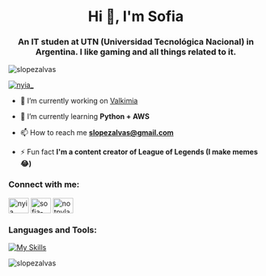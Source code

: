 <h1 align="center">Hi 👋, I'm Sofia</h1>
<h3 align="center">An IT studen at UTN (Universidad Tecnológica Nacional) in Argentina. I like gaming and all things related to it.</h3>

<p align="left"> <img src="https://komarev.com/ghpvc/?username=slopezalvas&label=Profile%20views&color=0e75b6&style=flat" alt="slopezalvas" /> </p>

<p align="left"> <a href="https://twitter.com/nyia_" target="blank"><img src="https://img.shields.io/twitter/follow/nyia_?logo=twitter&style=for-the-badge" alt="nyia_" /></a> </p>

- 🔭 I’m currently working on [Valkimia](https://www.valkimia.com/)

- 🌱 I’m currently learning **Python + AWS**

- 📫 How to reach me **slopezalvas@gmail.com**

- ⚡ Fun fact **I'm a content creator of League of Legends (I make memes 😂)**

<h3 align="left">Connect with me:</h3>
<p align="left">
<a href="https://twitter.com/nyia_" target="blank"><img align="center" src="https://raw.githubusercontent.com/rahuldkjain/github-profile-readme-generator/master/src/images/icons/Social/twitter.svg" alt="nyia_" height="30" width="40" /></a>
<a href="https://linkedin.com/in/sofia-lopez-alvas" target="blank"><img align="center" src="https://raw.githubusercontent.com/rahuldkjain/github-profile-readme-generator/master/src/images/icons/Social/linked-in-alt.svg" alt="sofia-lopez-alvas" height="30" width="40" /></a>
<a href="https://instagram.com/nyla_gg" target="blank"><img align="center" src="https://raw.githubusercontent.com/rahuldkjain/github-profile-readme-generator/master/src/images/icons/Social/instagram.svg" alt="notnyla_" height="30" width="40" /></a>
</p>

<h3 align="left">Languages and Tools:</h3>

 [![My Skills](https://skillicons.dev/icons?i=androidstudio,angular,arduino,autocad,aws,azure,bash,bootstrap,cs,cpp,css,dart,discord,docker,dotnet,eclipse,figma,flutter,gcp,git,github,gitlab,html,ai,java,js,jquery,md,mongodb,mysql,netlify,nextjs,nodejs,ps,php,postgres,postman,powershell,pr,py,react,ts,visualstudio,vscode,vue,wordpress)](https://skillicons.dev)


<p><img align="center" src="https://github-readme-stats.vercel.app/api/top-langs?username=slopezalvas&show_icons=true&locale=en&layout=compact" alt="slopezalvas" /></p>
